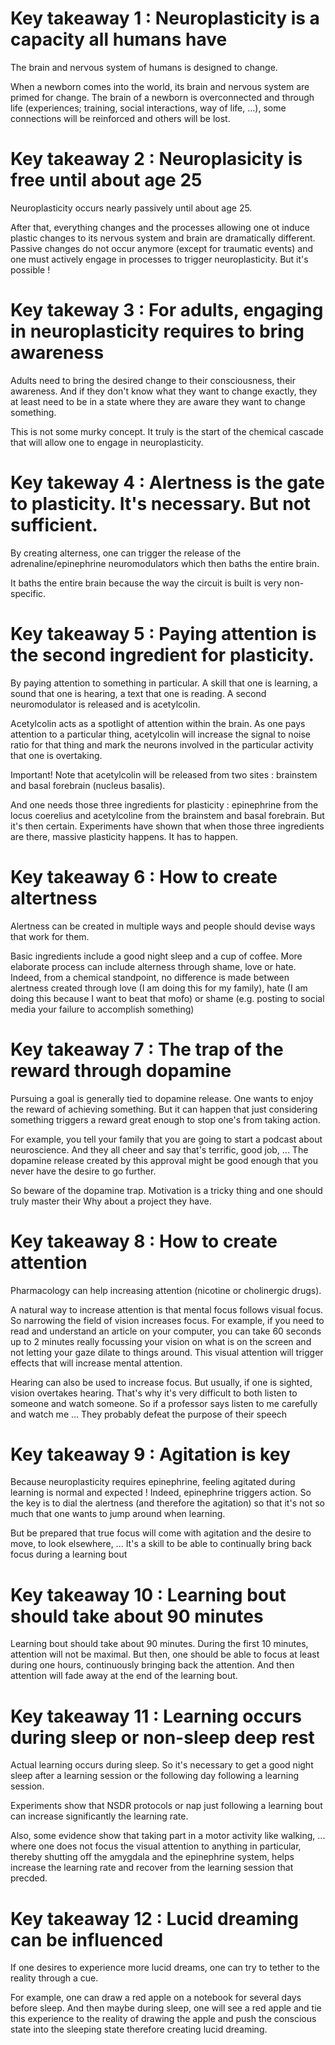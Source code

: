 # Key takeaway 1 : Neuroplasticity is a capacity all humans have
The brain and nervous system of humans is designed to change.

When a newborn comes into the world, its brain and nervous system are primed for change. The brain of a newborn is overconnected and through life (experiences; training, social interactions, way of life, ...), some connections will be reinforced and others will be lost. 

# Key takeaway 2 : Neuroplasicity is free until about age 25
Neuroplasticity occurs nearly passively until about age 25.

After that, everything changes and the processes allowing one ot induce plastic changes to its nervous system and brain are dramatically different. Passive changes do not occur anymore (except for traumatic events) and one must actively engage in processes to trigger neuroplasticity. But it's possible !

# Key takeway 3 : For adults, engaging in neuroplasticity requires to bring awareness

Adults need to bring the desired change to their consciousness, their awareness. 
And if they don't know what they want to change exactly, they at least need to be in a state where they are aware they want to change something. 

This is not some murky concept. It truly is the start of the chemical cascade that will allow one to engage in neuroplasticity. 

# Key takeway 4 : Alertness is the gate to plasticity. It's necessary. But not sufficient.
By creating alterness, one can trigger the release of the adrenaline/epinephrine neuromodulators which then baths the entire brain. 

It baths the entire brain because the way the circuit is built is very non-specific. 

# Key takeaway 5 : Paying attention is the second ingredient for plasticity. 
By paying attention to something in particular. A skill that one is learning, a sound that one is hearing, a text that one is reading. A second neuromodulator is released and is acetylcolin. 

Acetylcolin acts as a spotlight of attention within the brain. As one pays attention to a particular thing, acetylcolin will increase the signal to noise ratio for that thing and mark the neurons involved in the particular activity that one is overtaking. 

Important! Note that acetylcolin will be released from two sites : brainstem and  basal forebrain (nucleus basalis).

And one needs those three ingredients for plasticity : epinephrine from the locus coerelius and acetylcoline from the brainstem and basal forebrain.
But it's then certain. Experiments have shown that when those three ingredients are there, massive plasticity happens. It has to happen. 

# Key takeaway 6 : How to create altertness
Alertness can be created in multiple ways and people should devise ways that work for them.

Basic ingredients include a good night sleep and a cup of coffee. More elaborate process can include alterness through shame, love or hate. Indeed, from a chemical standpoint, no difference is made between alertness created through love (I am doing this for my family), hate (I am doing this because I want to beat that mofo) or shame (e.g. posting to social media your failure to accomplish something)

# Key takeaway 7 : The trap of the reward through dopamine
Pursuing a goal is generally tied to dopamine release. One wants to enjoy the reward of achieving something. But it can happen that just considering something triggers a reward great enough to stop one's from taking action.

For example, you tell your family that you are going to start a podcast about neuroscience. And they all cheer and say that's terrific, good job, ... The dopamine release created by this approval might be good enough that you never have the desire to go further.

So beware of the dopamine trap. Motivation is a tricky thing and one should truly master their Why about a project they have. 

# Key takeaway 8 : How to create attention
Pharmacology can help increasing attention (nicotine or cholinergic drugs).

A natural way to increase attention is that mental focus follows visual focus. So narrowing the field of vision increases focus. For example, if you need to read and understand an article on your computer, you can take 60 seconds up to 2 minutes really focussing your vision on what is on the screen and not letting your gaze dilate to things around. This visual attention will trigger effects that will increase mental attention.

Hearing can also be used to increase focus. But usually, if one is sighted, vision overtakes hearing. That's why it's very difficult to both listen to someone and watch someone. So if a professor says listen to me carefully and watch me ... They probably defeat the purpose of their speech

# Key takeaway 9 : Agitation is key
Because neuroplasticity requires epinephrine, feeling agitated during learning is normal and expected !
Indeed, epinephrine triggers action. So the key is to dial the alertness (and therefore the agitation) so that it's not so much that one wants to jump around when learning.

But be prepared that true focus will come with agitation and the desire to move, to look elsewhere, ... It's a skill to be able to continually bring back focus during a learning bout

# Key takeaway 10 : Learning bout should take about 90 minutes
Learning bout should take about 90 minutes. During the first 10 minutes, attention will not be maximal. But then, one should be able to focus at least during one hours, continuously bringing back the attention. And then attention will fade away at the end of the learning bout. 

# Key takeaway 11 : Learning occurs during sleep or non-sleep deep rest
Actual learning occurs during sleep. So it's necessary to get a good night sleep after a learning session or the following day following a learning session.

Experiments show that NSDR protocols or nap just following a learning bout can increase significantly the learning rate. 

Also, some evidence show that taking part in a motor activity like walking, ... where one does not focus the visual attention to anything in particular, thereby shutting off the amygdala and the epinephrine system, helps increase the learning rate and recover from the learning session that precded. 






# Key takeaway 12 : Lucid dreaming can be influenced
If one desires to experience more lucid dreams, one can try to tether to the reality through a cue. 

For example, one can draw a red apple on a notebook for several days before sleep. And then maybe during sleep, one will see a red apple and tie this experience to the reality of drawing the apple and push the conscious state into the sleeping state therefore creating lucid dreaming. 
















